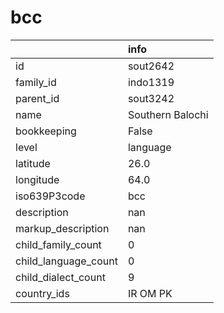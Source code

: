 # bcc
|                      | info             |
|:---------------------|:-----------------|
| id                   | sout2642         |
| family_id            | indo1319         |
| parent_id            | sout3242         |
| name                 | Southern Balochi |
| bookkeeping          | False            |
| level                | language         |
| latitude             | 26.0             |
| longitude            | 64.0             |
| iso639P3code         | bcc              |
| description          | nan              |
| markup_description   | nan              |
| child_family_count   | 0                |
| child_language_count | 0                |
| child_dialect_count  | 9                |
| country_ids          | IR OM PK         |